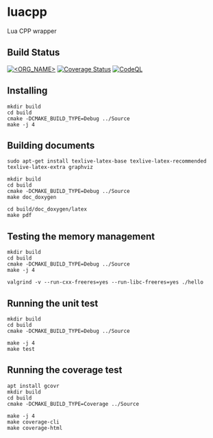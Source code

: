 # luacpp
Lua CPP wrapper

## Build Status
[![<ORG_NAME>](https://circleci.com/gh/jordanvrtanoski/luacpp/tree/main.svg?style=shield)](https://circleci.com/gh/jordanvrtanoski/luacpp)
[![Coverage Status](https://coveralls.io/repos/github/jordanvrtanoski/luacpp/badge.svg?branch=main)](https://coveralls.io/github/jordanvrtanoski/luacpp?branch=main)
[![CodeQL](https://github.com/jordanvrtanoski/luacpp/actions/workflows/codeql-analysis.yml/badge.svg?branch=main)](https://github.com/jordanvrtanoski/luacpp/actions/workflows/codeql-analysis.yml)

## Installing

```
mkdir build
cd build
cmake -DCMAKE_BUILD_TYPE=Debug ../Source
make -j 4
```

## Building documents

```
sudo apt-get install texlive-latex-base texlive-latex-recommended texlive-latex-extra graphviz

mkdir build
cd build
cmake -DCMAKE_BUILD_TYPE=Debug ../Source
make doc_doxygen

cd build/doc_doxygen/latex
make pdf
```

## Testing the memory management

```
mkdir build
cd build
cmake -DCMAKE_BUILD_TYPE=Debug ../Source
make -j 4

valgrind -v --run-cxx-freeres=yes --run-libc-freeres=yes ./hello
```

## Running the unit test

```
mkdir build
cd build
cmake -DCMAKE_BUILD_TYPE=Debug ../Source

make -j 4
make test 
```

## Running the coverage test

```
apt install gcovr
mkdir build
cd build
cmake -DCMAKE_BUILD_TYPE=Coverage ../Source

make -j 4
make coverage-cli
make coverage-html
```
